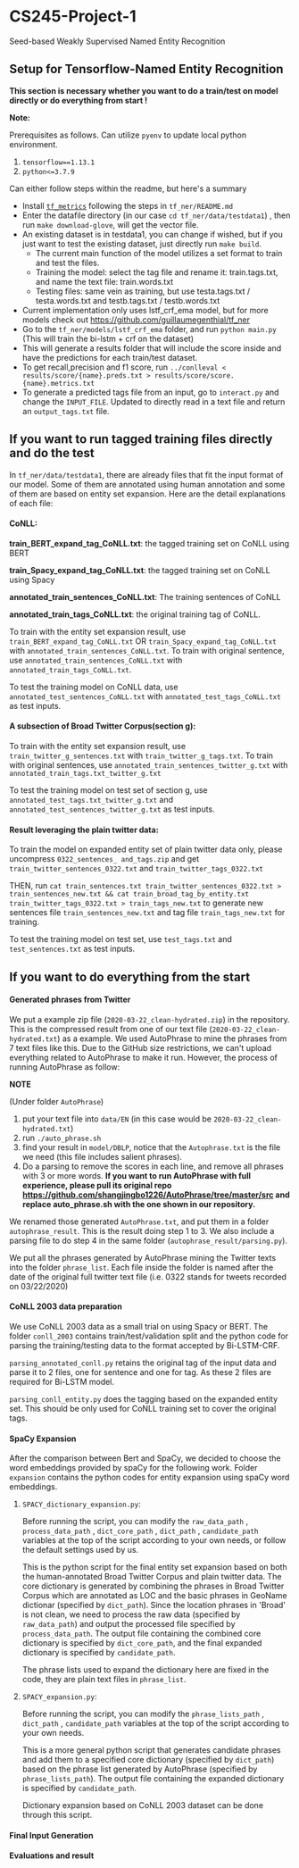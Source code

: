 # CS245-Project-1

Seed-based Weakly Supervised Named Entity Recognition

## Setup for Tensorflow-Named Entity Recognition

**This section is necessary whether you want to do a train/test on model directly or do everything from start !**

**Note:** 

Prerequisites as follows. Can utilize `pyenv` to update local python environment.

1. `tensorflow==1.13.1`
2. `python<=3.7.9` 

Can either follow steps within the readme, but here's a summary
- Install [`tf_metrics`](https://github.com/guillaumegenthial/tf_metrics) following the steps in `tf_ner/README.md`
- Enter the datafile directory (in our case `cd tf_ner/data/testdata1`) , then run `make download-glove`, will get the vector file.
- An existing dataset is in testdata1, you can change if wished, but if you just want to test the existing dataset, just directly run `make build`.
  - The current main function of the model utilizes a set format to train and test the files.
  - Training the model: select the tag file and rename it: train.tags.txt, and name the text file: train.words.txt
  - Testing files: same vein as training, but use testa.tags.txt / testa.words.txt and testb.tags.txt / testb.words.txt
- Current implementation only uses lstf_crf_ema model, but for more models check out https://github.com/guillaumegenthial/tf_ner
- Go to the `tf_ner/models/lstf_crf_ema` folder, and run `python main.py` (This will train the bi-lstm + crf on the dataset)
- This will generate a results folder that will include the score inside and have the predictions for each train/test dataset.
- To get recall,precision and f1 score, run `../conlleval < results/score/{name}.preds.txt > results/score/score.{name}.metrics.txt`
- To generate a predicted tags file from an input, go to `interact.py` and change the `INPUT_FILE`. Updated to directly read in a text file and return an `output_tags.txt` file.



## If you want to run tagged training files directly and do the test

In `tf_ner/data/testdata1`, there are already files that fit the input format of our model. Some of them are annotated using human annotation and some of them are based on entity set expansion. Here are the detail explanations of each file:

#### CoNLL:

**train_BERT_expand_tag_CoNLL.txt**: the tagged training set on CoNLL using BERT

**train_Spacy_expand_tag_CoNLL.txt**: the tagged training set on CoNLL using Spacy

**annotated_train_sentences_CoNLL.txt**: The training sentences of CoNLL

**annotated_train_tags_CoNLL.txt**: the original training tag of CoNLL.

To train with the entity set expansion result, use `train_BERT_expand_tag_CoNLL.txt` OR `train_Spacy_expand_tag_CoNLL.txt` with `annotated_train_sentences_CoNLL.txt`. To train with original sentence, use `annotated_train_sentences_CoNLL.txt` with `annotated_train_tags_CoNLL.txt`. 

To test the training model on CoNLL data, use `annotated_test_sentences_CoNLL.txt` with `annotated_test_tags_CoNLL.txt` as test inputs. 

#### A subsection of Broad Twitter Corpus(section g):

To train with the entity set expansion result, use `train_twitter_g_sentences.txt` with `train_twitter_g_tags.txt`. To train with original sentences, use `annotated_train_sentences_twitter_g.txt` with `annotated_train_tags.txt_twitter_g.txt`

To test the training model on test set of section g, use `annotated_test_tags.txt_twitter_g.txt` and `annotated_test_sentences_twitter_g.txt` as test inputs.

#### Result leveraging the plain twitter data:

To train the model on expanded entity set of plain twitter data only, please uncompress `0322_sentences_ and_tags.zip` and get `train_twitter_sentences_0322.txt` and `train_twitter_tags_0322.txt`

THEN, run `cat train_sentences.txt train_twitter_sentences_0322.txt > train_sentences_new.txt && cat train_broad_tag_by_entity.txt train_twitter_tags_0322.txt > train_tags_new.txt`  to generate new sentences file `train_sentences_new.txt` and tag file `train_tags_new.txt` for training.

To test the training model on test set, use `test_tags.txt` and `test_sentences.txt` as test inputs.



## If you want to do everything from the start

#### Generated phrases from Twitter


We put a example zip file (`2020-03-22_clean-hydrated.zip`) in the repository. This is the compressed result from one of our text file (`2020-03-22_clean-hydrated.txt`) as a example. We used AutoPhrase to mine the phrases from 7 text files like this. Due to the GitHub size restrictions, we can't upload everything related to AutoPhrase to make it run. However, the process of running AutoPhrase as follow:

**NOTE**

(Under folder `AutoPhrase`)

1. put your text file into `data/EN` (in this case would be `2020-03-22_clean-hydrated.txt`)
2. run `./auto_phrase.sh`
3. find your result in `model/DBLP`, notice that the `Autophrase.txt` is the file we need (this file includes salient phrases).
4. Do a parsing to remove the scores in each line, and remove all phrases with 3 or more words.
    **If you want to run AutoPhrase with full experience, please pull its original repo https://github.com/shangjingbo1226/AutoPhrase/tree/master/src and replace auto_phrase.sh with the one shown in our repository.**

We renamed those generated `AutoPhrase.txt`, and put them in a folder `autophrase_result`. This is the result doing step 1 to 3. We also include a parsing file to do step 4 in the same folder (`autophrase_result/parsing.py`).

We put all the phrases generated by AutoPhrase mining the Twitter texts into the folder `phrase_list`. Each file inside the folder is named after the date of the original full twitter text file (i.e. 0322 stands for tweets recorded on 03/22/2020)



#### CoNLL 2003 data preparation

We use CoNLL 2003 data as a small trial on using Spacy or BERT. The folder `conll_2003` contains train/test/validation split and the python code for parsing the training/testing data to the format accepted by Bi-LSTM-CRF. 

`parsing_annotated_conll.py`  retains the original tag of the input data and parse it to 2 files, one for sentence and one for tag. As these 2 files are required for Bi-LSTM model. 

`parsing_conll_entity.py`  does the tagging based on the expanded entity set. This should be only used for CoNLL training set to cover the original tags.



#### SpaCy Expansion

After the comparison between Bert and SpaCy, we decided to choose the word embeddings provided by spaCy for the following work. Folder `expansion` contains the python codes for entity expansion using spaCy word embeddings.

1. `SPACY_dictionary_expansion.py`: 

   Before running the script, you can modify the `raw_data_path` , `process_data_path` ,  `dict_core_path` , `dict_path` , `candidate_path` variables at the top of the script according to your own needs, or follow the default settings used by us.

   This is the python script for the final entity set expansion based on both the human-annotated Broad Twitter Corpus and plain twitter data.  The core dictionary is generated by combining the phrases in Broad Twitter Corpus which are annotated as LOC and the basic phrases in GeoName dictionar (specified by `dict_path`).  Since the location phrases in 'Broad' is not clean, we need to process the raw data (specified by `raw_data_path`)  and output the processed file specified by `process_data_path`.  The output file containing the combined core dictionary is specified by  `dict_core_path`, and the final expanded dictionary is specified by `candidate_path`.

   The phrase lists used to expand the dictionary here are fixed in the code, they are plain text files in `phrase_list`.

   

2. `SPACY_expansion.py`: 

   Before running the script, you can modify the `phrase_lists_path` , `dict_path` , `candidate_path` variables at the top of the script according to your own needs. 

   This is a more general python script that generates candidate phrases and add them to a specified core dictionary (specified by `dict_path`) based on the phrase list generated by AutoPhrase (specified by `phrase_lists_path`).  The output file containing the expanded dictionary is specified by `candidate_path`.

   Dictionary expansion based on CoNLL 2003 dataset can be done through this script.



#### Final Input Generation



#### Evaluations and result 